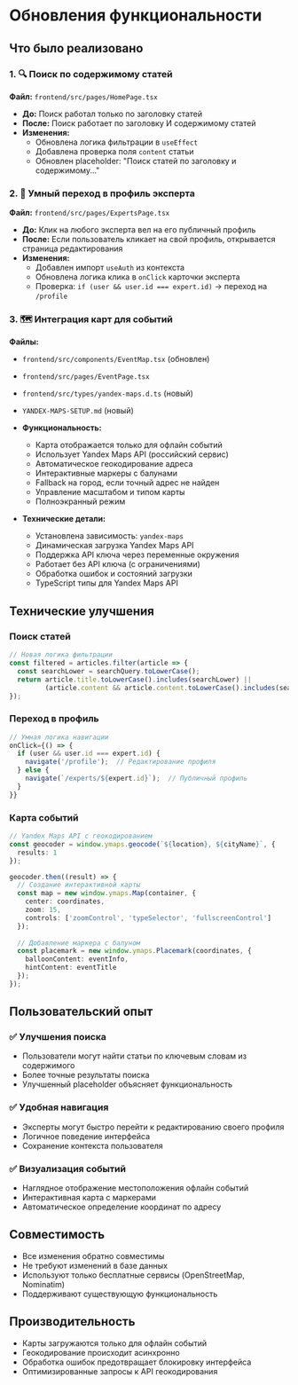 # Обновления функциональности

## Что было реализовано

### 1. 🔍 Поиск по содержимому статей
**Файл:** `frontend/src/pages/HomePage.tsx`

- **До:** Поиск работал только по заголовку статей
- **После:** Поиск работает по заголовку И содержимому статей
- **Изменения:**
  - Обновлена логика фильтрации в `useEffect`
  - Добавлена проверка поля `content` статьи
  - Обновлен placeholder: "Поиск статей по заголовку и содержимому..."

### 2. 👤 Умный переход в профиль эксперта
**Файл:** `frontend/src/pages/ExpertsPage.tsx`

- **До:** Клик на любого эксперта вел на его публичный профиль
- **После:** Если пользователь кликает на свой профиль, открывается страница редактирования
- **Изменения:**
  - Добавлен импорт `useAuth` из контекста
  - Обновлена логика клика в `onClick` карточки эксперта
  - Проверка: `if (user && user.id === expert.id)` → переход на `/profile`

### 3. 🗺️ Интеграция карт для событий
**Файлы:** 
- `frontend/src/components/EventMap.tsx` (обновлен)
- `frontend/src/pages/EventPage.tsx`
- `frontend/src/types/yandex-maps.d.ts` (новый)
- `YANDEX-MAPS-SETUP.md` (новый)

- **Функциональность:**
  - Карта отображается только для офлайн событий
  - Использует Yandex Maps API (российский сервис)
  - Автоматическое геокодирование адреса
  - Интерактивные маркеры с балунами
  - Fallback на город, если точный адрес не найден
  - Управление масштабом и типом карты
  - Полноэкранный режим

- **Технические детали:**
  - Установлена зависимость: `yandex-maps`
  - Динамическая загрузка Yandex Maps API
  - Поддержка API ключа через переменные окружения
  - Работает без API ключа (с ограничениями)
  - Обработка ошибок и состояний загрузки
  - TypeScript типы для Yandex Maps API

## Технические улучшения

### Поиск статей
```typescript
// Новая логика фильтрации
const filtered = articles.filter(article => {
  const searchLower = searchQuery.toLowerCase();
  return article.title.toLowerCase().includes(searchLower) ||
         (article.content && article.content.toLowerCase().includes(searchLower));
});
```

### Переход в профиль
```typescript
// Умная логика навигации
onClick={() => {
  if (user && user.id === expert.id) {
    navigate('/profile');  // Редактирование профиля
  } else {
    navigate(`/experts/${expert.id}`);  // Публичный профиль
  }
}}
```

### Карта событий
```typescript
// Yandex Maps API с геокодированием
const geocoder = window.ymaps.geocode(`${location}, ${cityName}`, {
  results: 1
});

geocoder.then((result) => {
  // Создание интерактивной карты
  const map = new window.ymaps.Map(container, {
    center: coordinates,
    zoom: 15,
    controls: ['zoomControl', 'typeSelector', 'fullscreenControl']
  });
  
  // Добавление маркера с балуном
  const placemark = new window.ymaps.Placemark(coordinates, {
    balloonContent: eventInfo,
    hintContent: eventTitle
  });
});
```

## Пользовательский опыт

### ✅ Улучшения поиска
- Пользователи могут найти статьи по ключевым словам из содержимого
- Более точные результаты поиска
- Улучшенный placeholder объясняет функциональность

### ✅ Удобная навигация
- Эксперты могут быстро перейти к редактированию своего профиля
- Логичное поведение интерфейса
- Сохранение контекста пользователя

### ✅ Визуализация событий
- Наглядное отображение местоположения офлайн событий
- Интерактивная карта с маркерами
- Автоматическое определение координат по адресу

## Совместимость

- Все изменения обратно совместимы
- Не требуют изменений в базе данных
- Используют только бесплатные сервисы (OpenStreetMap, Nominatim)
- Поддерживают существующую функциональность

## Производительность

- Карты загружаются только для офлайн событий
- Геокодирование происходит асинхронно
- Обработка ошибок предотвращает блокировку интерфейса
- Оптимизированные запросы к API геокодирования
